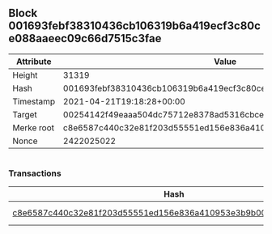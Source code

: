 ## Block 001693febf38310436cb106319b6a419ecf3c80ce088aaeec09c66d7515c3fae

Attribute | Value
--- | ---
Height | 31319
Hash | 001693febf38310436cb106319b6a419ecf3c80ce088aaeec09c66d7515c3fae
Timestamp | 2021-04-21T19:18:28+00:00
Target | 00254142f49eaaa504dc75712e8378ad5316cbcead634704b3734b6271167cc4
Merke root | c8e6587c440c32e81f203d55551ed156e836a410953e3b9b00404aae8325f1d7
Nonce | 2422025022

```

```

### Transactions

Hash | Amount
--- | ---
[c8e6587c440c32e81f203d55551ed156e836a410953e3b9b00404aae8325f1d7](c8e6587c440c32e81f203d55551ed156e836a410953e3b9b00404aae8325f1d7.md) | 10.00000000 SKEPTI 
